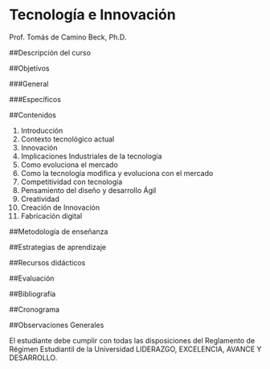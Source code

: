 # Tecnología e Innovación

Prof. Tomás de Camino Beck, Ph.D.


##Descripción del curso


##Objetivos

###General


###Específicos


##Contenidos

1. Introducción
  1. Contexto tecnológico actual
  2. Innovación
2. Implicaciones Industriales de la tecnología
  1. Como evoluciona el mercado
  2. Como la tecnología modifica y evoluciona con el mercado
3. Competitividad con tecnología
4. Pensamiento del diseño y desarrollo Ágil
5. Creatividad
6. Creación de Innovación
7. Fabricación digital


##Metodología de enseñanza

##Estrategias de aprendizaje

##Recursos didácticos

##Evaluación


##Bibliografía

##Cronograma



##Observaciones Generales

El estudiante debe cumplir con todas las disposiciones del Reglamento de Régimen Estudiantil de la Universidad LIDERAZGO, EXCELENCIA, AVANCE Y DESARROLLO. 



